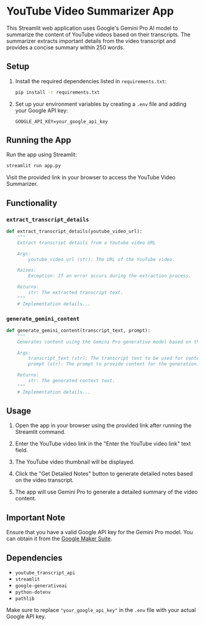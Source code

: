 # YouTube Video Summarizer App

This Streamlit web application uses Google's Gemini Pro AI model to summarize the content of YouTube videos based on their transcripts. The summarizer extracts important details from the video transcript and provides a concise summary within 250 words.

## Setup

1. Install the required dependencies listed in `requirements.txt`:

    ```bash
    pip install -r requirements.txt
    ```

2. Set up your environment variables by creating a `.env` file and adding your Google API key:

    ```env
    GOOGLE_API_KEY=your_google_api_key
    ```

## Running the App

Run the app using Streamlit:

```bash
streamlit run app.py
```

Visit the provided link in your browser to access the YouTube Video Summarizer.

## Functionality

### `extract_transcript_details`

```python
def extract_transcript_details(youtube_video_url):
    """
    Extract transcript details from a Youtube video URL

    Args:
        youtube_video_url (str): The URL of the YouTube video.

    Raises:
        Exception: If an error occurs during the extraction process.

    Returns:
        str: The extracted transcript text.
    """
    # Implementation details...
```

### `generate_gemini_content`

```python
def generate_gemini_content(transcript_text, prompt):
    """
    Generates content using the Gemini Pro generative model based on the given transcript text and prompt.

    Args:
        transcript_text (str): The transcript text to be used for content generation.
        prompt (str): The prompt to provide context for the generation.

    Returns:
        str: The generated context text.
    """
    # Implementation details...
```

## Usage

1. Open the app in your browser using the provided link after running the Streamlit command.

2. Enter the YouTube video link in the "Enter the YouTube video link" text field.

3. The YouTube video thumbnail will be displayed.

4. Click the "Get Detailed Notes" button to generate detailed notes based on the video transcript.

5. The app will use Gemini Pro to generate a detailed summary of the video content.

## Important Note

Ensure that you have a valid Google API key for the Gemini Pro model. You can obtain it from the [Google Maker Suite](https://makersuite.google.com/app/).

## Dependencies

- `youtube_transcript_api`
- `streamlit`
- `google-generativeai`
- `python-dotenv`
- `pathlib`

Make sure to replace `"your_google_api_key"` in the `.env` file with your actual Google API key.